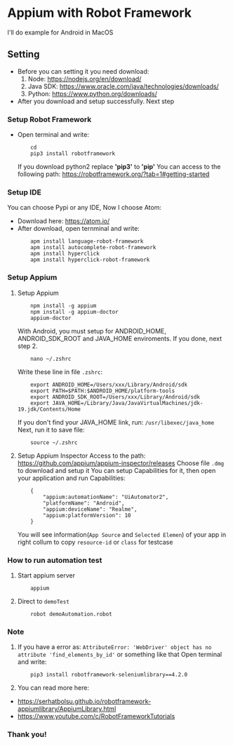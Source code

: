 # Appium with Robot Framework
I'll do example for Android in MacOS 
## Setting
 - Before you can setting it you need download: 
   1. Node: https://nodejs.org/en/download/
   2. Java SDK: https://www.oracle.com/java/technologies/downloads/
   3. Python: https://www.python.org/downloads/
 - After you download and setup successfully. Next step
 ### Setup Robot Framework
  - Open terminal and write: 
    ``` 
        cd
        pip3 install robotframework
    ```    
    If you download python2 replace **'pip3'** to **'pip'**
    You can access to the following path: https://robotframework.org/?tab=1#getting-started 
 ### Setup IDE
  You can choose Pypi or any IDE, Now I choose Atom: 
  - Download here: https://atom.io/
  - After download, open ternminal and write: 
    ```
        apm install language-robot-framework
        apm install autocomplete-robot-framework
        apm install hyperclick
        apm install hyperclick-robot-framework
    ```
    
 ### Setup Appium
 1. Setup Appium 
    ```
        npm install -g appium
        npm install -g appium-doctor
        appium-doctor
    ```
    With Android, you must setup for ANDROID_HOME, ANDROID_SDK_ROOT and JAVA_HOME enviroments. If you done, next step 2.
    ```
        nano ~/.zshrc 
    ```
    Write these line in file `.zshrc`: 
    ```
        export ANDROID_HOME=/Users/xxx/Library/Android/sdk
        export PATH=$PATH:$ANDROID_HOME/platform-tools  
        export ANDROID_SDK_ROOT=/Users/xxx/Library/Android/sdk
        export JAVA_HOME=/Library/Java/JavaVirtualMachines/jdk-19.jdk/Contents/Home
    ```
    If you don't find your JAVA_HOME link, run: `/usr/libexec/java_home`
    Next, run it to save file:
    ```
        source ~/.zshrc
    ```
 2. Setup Appium Inspector
    Access to the path: https://github.com/appium/appium-inspector/releases
    Choose file `.dmg` to download and setup it
    You can setup Capabilities for it, then open your application and run 
    Capabilities:
    ```
        {
            "appium:automationName": "UiAutomator2",
            "platformName": "Android",
            "appium:deviceName": "Realme",
            "appium:platformVersion": 10
        }
    ```
    You will see information(`App Source` and `Selected Elemen`) of your app in right collum to copy `resource-id` or `class` for testcase
### How to run automation test
1. Start appium server
    ```
        appium
    ```
2. Direct to `demoTest` 
    ```
        robot demoAutomation.robot
    ```
    
### Note
1. If you have a error as: `AttributeError: 'WebDriver' object has no attribute 'find_elements_by_id'` or something like that
Open terminal and write: 
    ```
        pip3 install robotframework-seleniumlibrary==4.2.0
    ```
2. You can read more here: 
 - https://serhatbolsu.github.io/robotframework-appiumlibrary/AppiumLibrary.html
 - https://www.youtube.com/c/RobotFrameworkTutorials
 
### Thank you!
